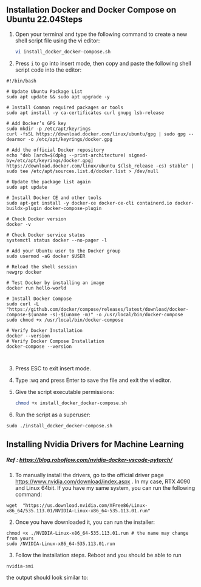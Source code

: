 

## Installation Docker and Docker Compose on Ubuntu 22.04Steps

1. Open your terminal and type the following command to create a new shell script file using the vi editor:

    ```bash
    vi install_docker_docker-compose.sh
    ```

2. Press `i` to go into insert mode, then copy and paste the following shell script code into the editor:

```
#!/bin/bash

# Update Ubuntu Package List
sudo apt update && sudo apt upgrade -y

# Install Common required packages or tools
sudo apt install -y ca-certificates curl gnupg lsb-release

# Add Docker’s GPG key
sudo mkdir -p /etc/apt/keyrings
curl -fsSL https://download.docker.com/linux/ubuntu/gpg | sudo gpg --dearmor -o /etc/apt/keyrings/docker.gpg

# Add the official Docker repository
echo "deb [arch=$(dpkg --print-architecture) signed-by=/etc/apt/keyrings/docker.gpg] https://download.docker.com/linux/ubuntu $(lsb_release -cs) stable" | sudo tee /etc/apt/sources.list.d/docker.list > /dev/null

# Update the package list again
sudo apt update

# Install Docker CE and other tools
sudo apt-get install -y docker-ce docker-ce-cli containerd.io docker-buildx-plugin docker-compose-plugin

# Check Docker version
docker -v

# Check Docker service status
systemctl status docker --no-pager -l

# Add your Ubuntu user to the Docker group
sudo usermod -aG docker $USER

# Reload the shell session
newgrp docker

# Test Docker by installing an image
docker run hello-world

# Install Docker Compose
sudo curl -L "https://github.com/docker/compose/releases/latest/download/docker-compose-$(uname -s)-$(uname -m)" -o /usr/local/bin/docker-compose
sudo chmod +x /usr/local/bin/docker-compose

# Verify Docker Installation
docker --version
# Verify Docker Compose Installation
docker-compose --version



```


3. Press ESC to exit insert mode.

4. Type :wq and press Enter to save the file and exit the vi editor.

5. Give the script executable permissions:

    ```bash
    chmod +x install_docker_docker-compose.sh
    ```

6. Run the script as a superuser:

```
sudo ./install_docker_docker-compose.sh
```

## Installing Nvidia Drivers for Machine Learning
##### Ref : https://blog.roboflow.com/nvidia-docker-vscode-pytorch/



1. To manually install the drivers, go to the official driver page https://www.nvidia.com/download/index.aspx . In my case, RTX 4090 and Linux 64bit. If you have my same system, you can run the following command:

```
wget  "https://us.download.nvidia.com/XFree86/Linux-x86_64/535.113.01/NVIDIA-Linux-x86_64-535.113.01.run"
```

2. Once you have downloaded it, you can run the installer:

```
chmod +x ./NVIDIA-Linux-x86_64-535.113.01.run # the name may change from yours
sudo /NVIDIA-Linux-x86_64-535.113.01.run
```

3.  Follow the installation steps. Reboot and you should be able to run 

```
nvidia-smi
```
the output should look similar to: